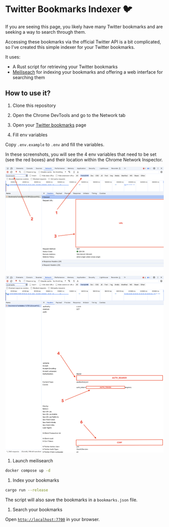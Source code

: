 # Twitter Bookmarks Indexer 🐦‍

If you are seeing this page, you likely have many Twitter bookmarks and are seeking a way to search through them.

Accessing these bookmarks via the official Twitter API is a bit complicated, so I've created this simple indexer for your Twitter bookmarks.

It uses:

- A Rust script for retrieving your Twitter bookmarks
- [Meiliseach](https://github.com/meilisearch/meilisearch) for indexing your bookmarks and offering a web interface for searching them

## How to use it?

1. Clone this repository

1. Open the Chrome DevTools and go to the Network tab

1. Open your [Twitter bookmarks](https://x.com/i/bookmarks) page

1. Fill env variables

Copy `.env.example` to `.env` and fill the variables.

In these screenshots, you will see the 4 env variables that need to be set (see the red boxes) and their location within the Chrome Network Inspector.

![env1](assets/1.png)

![env2](assets/2.png)

1. Launch meilisearch

```bash
docker compose up -d
```

1. Index your bookmarks

```bash
cargo run --release
```

The script will also save the bookmarks in a `bookmarks.json` file.

1. Search your bookmarks

Open [`http://localhost:7700`](http://localhost:7700) in your browser.
